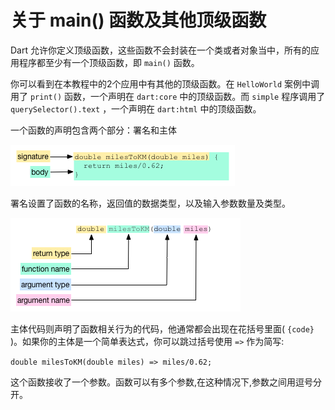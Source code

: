 # 关于 main() 函数及其他顶级函数

Dart 允许你定义顶级函数，这些函数不会封装在一个类或者对象当中，所有的应用程序都至少有一个顶级函数，即 `main()` 函数。

你可以看到在本教程中的2个应用中有其他的顶级函数。在 `HelloWorld` 案例中调用了 `print()` 函数，一个声明在 `dart:core` 中的顶级函数。而 `simple` 程序调用了 `querySelector().text` ，一个声明在 `dart:html` 中的顶级函数。

一个函数的声明包含两个部分：署名和主体

![](images/function_parts.png)

署名设置了函数的名称，返回值的数据类型，以及输入参数数量及类型。

![](images/signature_parts.png)

主体代码则声明了函数相关行为的代码，他通常都会出现在花括号里面( `{code}` )。如果你的主体是一个简单表达式，你可以跳过括号使用 `=>` 作为简写:

`double milesToKM(double miles) => miles/0.62;`

这个函数接收了一个参数。函数可以有多个参数,在这种情况下,参数之间用逗号分开。